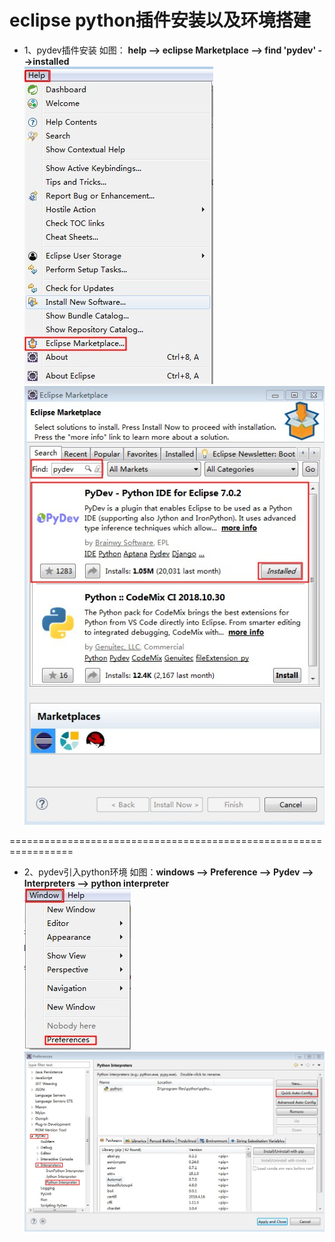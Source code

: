 # eclipse python插件安装以及环境搭建
- 1、pydev插件安装
	如图：  __help --> eclipse Marketplace --> find 'pydev' -->installed__  
![ecplise_marketplace](https://github.com/F-Monkey/python/blob/master/automate/src/evn/img/eclipse1.jpg)  
![pydev_install](https://github.com/F-Monkey/python/blob/master/automate/src/evn/img/pydev_install.jpg)



=================================================================

- 2、pydev引入python环境
	如图：__windows --> Preference --> Pydev --> Interpreters --> python interpreter__  
![Window Preference](https://github.com/F-Monkey/python/blob/master/automate/src/evn/img/eclipse2.jpg)
![python intercepter configuration](https://github.com/F-Monkey/python/blob/master/automate/src/evn/img/Pydev_conf.jpg)